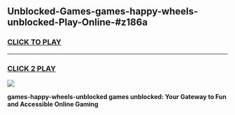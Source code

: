 
## Unblocked-Games-games-happy-wheels-unblocked-Play-Online-#z186a
<h3>
<a href="https://premium.freeplayer.one?title=games-happy-wheels-unblocked&ref=27F">CLICK TO PLAY</a></h3>
<hr>

<h3>
<a href="https://premium.freeplayer.one?title=games-happy-wheels-unblocked&ref=27F">CLICK 2 PLAY</a>
  
</h3>

<a href="https://premium.freeplayer.one?title=games-happy-wheels-unblocked&ref=27F"><img src="https://clearcache.store/games.png"></a>


**games-happy-wheels-unblocked games unblocked: Your Gateway to Fun and Accessible Online Gaming**
